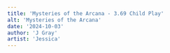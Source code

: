 ```yaml
---
title: 'Mysteries of the Arcana - 3.69 Child Play'
alt: 'Mysteries of the Arcana'
date: '2024-10-03'
author: 'J Gray'
artist: 'Jessica'
---
```

